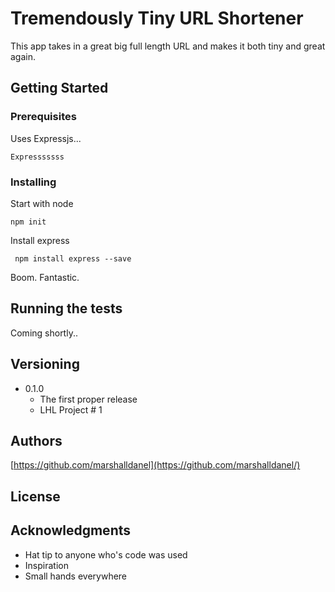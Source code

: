 # Tremendously Tiny URL Shortener

This app takes in a great big full length URL and makes it both tiny and great again.

## Getting Started



### Prerequisites

Uses Expressjs...

```
Expresssssss
```

### Installing

Start with node

```
npm init
```

Install express

```
 npm install express --save
```

Boom. Fantastic.

## Running the tests

Coming shortly..

## Versioning

* 0.1.0
    * The first proper release
    * LHL Project # 1

## Authors

[https://github.com/marshalldanel](https://github.com/marshalldanel/)

## License


## Acknowledgments

* Hat tip to anyone who's code was used
* Inspiration
* Small hands everywhere